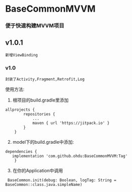 # BaseCommonMVVM

###  便于快速构建MVVM项目


## v1.0.1
```
新增ViewBinding
```

### v1.0
```
封装了Activity,Fragment,Retrofit,Log
```

使用方法:

1. 根项目的build.gradle里添加
```
allprojects {
		repositories {
			...
			maven { url 'https://jitpack.io' }
		}
	}
```

2.  model下的build.gradle中添加:
```
dependencies {
   implementation 'com.github.ohdu:BaseCommonMVVM:Tag'
	}
```
3. 在你的Application中调用
```
 BaseCommon.init(debug: Boolean, logTag: String = BaseCommon::class.java.simpleName)
```
